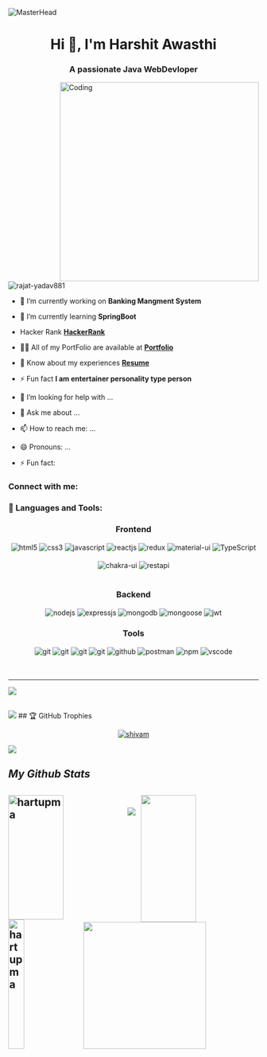 ![MasterHead](https://www.digitalsolutionservices.com/img/services/web%20development.gif)
<h1 align="center">Hi 👋, I'm Harshit Awasthi</h1>
<h3 align="center">A passionate Java WebDevloper</h3>
<img align="right" width="400" src="https://img.etimg.com/thumb/height-450,width-600,imgsize-638053,msid-84146056/.jpg" alt="Coding">


<p align="left"> <img src="https://komarev.com/ghpvc/?username=hartumpa&label=Profile%20views&color=0e75b6&style=flat" alt="rajat-yadav881" /> </p>

- 🔭 I’m currently working on **Banking Mangment System**

- 🌱 I’m currently learning **SpringBoot**
- Hacker Rank **[HackerRank](https://www.hackerrank.com/Hacker_Bolte)**

- 👨‍💻 All of my PortFolio are available at **[Portfolio](https://hartumpa.github.io/)** 
- 📄 Know about my experiences **[Resume](https://drive.google.com/file/d/1b4CFhI5-8-KyX9Aw-e1qVgwWuDlXTiIP/view?usp=sharing )**

- ⚡ Fun fact **I am entertainer personality type person**
- 🤔 I’m looking for help with ...
- 💬 Ask me about ...
- 📫 How to reach me: ...
- 😄 Pronouns: ...
- ⚡ Fun fact: 

<h3 align="left">Connect with me:</h3>
<p align="left">
</p>
<h3 align="left">🚀 Languages and Tools:</h3>
<div align="center">
 
 <div align="center"><h3 align="center">Frontend</h3>
<img src="https://img.shields.io/badge/html5-%23E34F26.svg?style=for-the-badge&logo=html5&logoColor=white" align="center" alt="html5">
<img src = "https://img.shields.io/badge/css3-%231572B6.svg?style=for-the-badge&logo=css3&logoColor=white" align="center" alt="css3">
<img src ="https://img.shields.io/badge/javascript-%23323330.svg?style=for-the-badge&logo=javascript&logoColor=%23F7DF1E" align="center" alt="javascript">
<img src="https://img.shields.io/badge/React-20232A?style=for-the-badge&logo=react&logoColor=61DAFB"  align="center" alt="reactjs" />
<img src="https://img.shields.io/badge/BootStrap-593D88?style=for-the-badge&logo=redux&logoColor=white"  align="center" alt="redux" />
<img src="https://img.shields.io/badge/Materia%20UI-007FFF?style=for-the-badge&logo=mui&logoColor=white"  align="center" alt="material-ui"/>
<img src="https://img.shields.io/badge/Tailwindcss-007ACC?style=flat-square&logo=typescript&logoColor=white" align="center" style="paddding : 5px;" alt="TypeScript" />
<br/>
<br/>
  <img src = "https://img.shields.io/badge/chakra ui-%234ED1C5.svg?style=for-the-badge&logo=chakraui&logoColor=white" align="center" alt="chakra-ui"/>
  <img src="https://img.shields.io/badge/rest api-%23000000.svg?style=for-the-badge&logo=flask&logoColor=white" align="center" alt="restapi"/>
  
</div>
 <br/>
  <div align="center"><h3 align="center">Backend</h3> 
<img src="https://img.shields.io/badge/Node.js-339933?style=for-the-badge&logo=nodedotjs&logoColor=white" align="center" alt="nodejs" />
<img src="https://img.shields.io/badge/JAVA-000000?style=for-the-badge&logo=express&logoColor=white" align="center" alt="expressjs"/>
<img src="https://img.shields.io/badge/MYSql-4EA94B?style=for-the-badge&logo=mongodb&logoColor=white" align="center" alt="mongodb"/>
<img src="https://img.shields.io/badge/JDBC-%2300f.svg?style=for-the-badge&logo=fastify&logoColor=white" align="center" alt="mongoose"/>
   <img src="https://img.shields.io/badge/JWT-black?style=for-the-badge&logo=JSON%20web%20tokens" align="center" alt="jwt"/>
 </div>
  <div align="center"><h3 align="center">Tools</h3> 
   <img src="https://img.shields.io/badge/heroku-%23430098.svg?style=for-the-badge&logo=heroku&logoColor=white" align="center" alt="git"/>
   <img src="https://img.shields.io/badge/netlify-%23000000.svg?style=for-the-badge&logo=netlify&logoColor=#00C7B7" align="center" alt="git"/>
   <img src="https://img.shields.io/badge/vercel-%23000000.svg?style=for-the-badge&logo=vercel&logoColor=whit" align="center" alt="git"/>
   <img src="https://img.shields.io/badge/Git-f44d27?style=for-the-badge&logo=git&logoColor=white"  align="center" alt="git"/>
<img src="https://img.shields.io/badge/GitHub-100000?style=for-the-badge&logo=github&logoColor=white"  align="center" alt="github"/>
<img src ="https://img.shields.io/badge/Postman-FF6C37?style=for-the-badge&logo=postman&logoColor=white" align="center" alt="postman">
<img src = "https://img.shields.io/badge/NPM-%23000000.svg?style=for-the-badge&logo=npm&logoColor=white" align="center" alt="npm">
   <img src="https://img.shields.io/badge/Visual%20Studio-5C2D91.svg?style=for-the-badge&logo=visual-studio&logoColor=white"  align="center" alt="vscode"/>
   <br/>
<br/>
 </div>
</div>

<br/>

---
[![](https://visitcount.itsvg.in/api?id=hartumpa&icon=0&color=1)](https://visitcount.itsvg.in)
 
<br/>
 
<img src="https://raw.githubusercontent.com/andreasbm/readme/master/assets/lines/colored.png"/>
## 🏆 GitHub Trophies
<p align="center"> <a href="https://github.com/ryo-ma/github-profile-trophy"><img src="https://github-profile-trophy.vercel.app/?username=Hartumpa" alt="shivam" /></a> </p>
 
<img src="https://raw.githubusercontent.com/andreasbm/readme/master/assets/lines/colored.png"/>
<h2><i>My Github Stats</i><h2>
<div>
  <img align="left" src="https://github-readme-streak-stats.herokuapp.com/?user=Hartumpa&theme=gotham" alt="hartupma" height="250px" width="47%" />
  <img align="right" src="https://github-readme-stats.vercel.app/api?username=Hartumpa&show_icons=true&theme=gotham" height="255px" width="47%"/>
<div>
  </br>
 
<div>
  <img align="left" src="https://github-readme-stats.vercel.app/api/top-langs/?username=Hartumpa&theme=gotham&langs_count=8" alt="hartupma" height="260px" width="25%" />
  <img align="right" src="https://activity-graph.herokuapp.com/graph?username=Hartumpa&theme=gotham&hide_border=true&area=true" height="255px" width="70%"/>
<div>
 
<img src="https://raw.githubusercontent.com/andreasbm/readme/master/assets/lines/colored.png"/>
